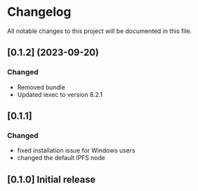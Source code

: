 # Changelog

All notable changes to this project will be documented in this file.

## [0.1.2] (2023-09-20)

### Changed

- Removed bundle
- Updated iexec to version 8.2.1

## [0.1.1]

### Changed

- fixed installation issue for Windows users
- changed the default IPFS node

## [0.1.0] Initial release
